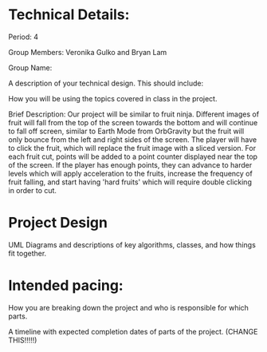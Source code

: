 
# Technical Details:

Period: 4

Group Members: Veronika Gulko and Bryan Lam

Group Name: 

A description of your technical design. This should include: 
   
How you will be using the topics covered in class in the project.

Brief Description: Our project will be similar to fruit ninja. Different images of fruit will fall from the top of the screen towards the bottom and will continue to fall off screen, similar to Earth Mode from OrbGravity but the fruit will only bounce from the left and right sides of the screen. The player will have to click the fruit, which will replace the fruit image with a sliced version. For each fruit cut, points will be added to a point counter displayed near the top of the screen. If the player has enough points, they can advance to harder levels which will apply acceleration to the fruits, increase the frequency of fruit falling, and start having 'hard fruits' which will require double clicking in order to cut.
     
# Project Design

UML Diagrams and descriptions of key algorithms, classes, and how things fit together.


    
# Intended pacing:

How you are breaking down the project and who is responsible for which parts.

A timeline with expected completion dates of parts of the project. (CHANGE THIS!!!!!)

